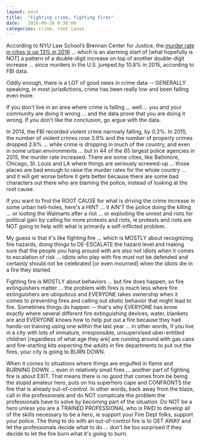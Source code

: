 ```yaml
---
layout: post
title:  "Fighting crime, fighting fires"
date:   2016-09-28 8:30:00
categories: crime, root cause
---
```

According to NYU Law School’s Brennan Center for Justice, the [murder rate in cities is up 13% in 2016](
https://www.brennancenter.org/publication/crime-2016-preliminary-analysis) ... which is an alarming start of [what hopefully is NOT] a pattern of a double-digit increase on top of another double-digit increase ... since murders in the U.S. jumped by 10.8% in 2015, according to FBI data.  

Oddly enough, there is a LOT of good news in crime data -- GENERALLY speaking, in most jurisdictions, crime has been really low and been falling even more.  

If you don't live in an area where crime is falling ... well ... you and your community are doing it wrong ... and the data prove that you are doing it wrong.  If you don't like the conclusion, go argue with the data.  

In 2014, the FBI recorded violent crime narrowly falling, by 0.2%. In 2015, the number of violent crimes rose 3.9% and the number of property crimes dropped 2.6% ... while crime is dropping in much of the country, and even in some urban environments ... but in 44 of the 65 largest police agencies in 2015, the murder rate increased. There are some cities, like Baltimore, Chicago, St. Louis and LA where things are seriously screwed-up ... those places are bad enough to raise the murder rates for the whole country ... and it will get worse before it gets better because there are some bad characters out there who are blaming the police, instead of looking at the root cause.  

If you want to find the ROOT CAUSE for what is driving the crime increase in some urban hell-holes, here's a HINT ... it AIN'T the police doing the killing ... or looting the Walmarts after a riot ... or exploiting the unrest and riots for political gain by calling for more protests and riots, ie protests and riots are NOT going to help with what is primarily a self-inflicted problem.  

My guess is that it's like fighting fire ... which is MOSTLY about recognizing fire hazards, doing things to DE-ESCALATE the hazard level and making sure that the people you hang around with are also not idiots when it comes to escalation of risk ... idiots who play with fire must not be defended and certainly should not be celebrated [or even mourned] when the idiots die in a fire they started.  

Fighting fire is MOSTLY about behaviors ... but fire does happen, so fire extinguishers matter ... the problem with fires is much less where fire extinguishers are ubiquitous and EVERYONE takes ownership when it comes to preventing fires and calling out idiotic behavior that might lead to fire.  Sometimes things do happen -- that's why EVERYONE has know exactly where several different fire extinguishing devices, water, blankets are and EVERYONE knows how to help put out a fire because they had hands-on training using one within the last year ... in other words, if you live in a city with lots of immature, irresponsible, unsupervised uber-entitled children [regardless of what age they are] are running around with gas cans and fire-starting kits expecting the adults in fire departments to put out the fires, your city is going to BURN DOWN.

When it comes to situations where things are engulfed in flame and BURNING DOWN ... even in relatively small fires ... another part of fighting fire is about EXIT.  That means there is no good that comes from be being the stupid amateur hero, puts on his superhero cape and CONFRONTS the fire that is already out-of-control.  In other words, back away from the blaze, call in the professionals and do NOT complicate the problem the professionals have to solve by becoming part of the situation.  Do NOT be a hero unless you are a TRAINED PROFESSIONAL who is PAID to develop all of the skills necessary to be a hero, ie support your Fire Dept folks, support your police.  The thing to do with an out-of-control fire is to GET AWAY and let the professionals decide what to do ... don't be too surprised if they decide to let the fire burn what it's going to burn.
